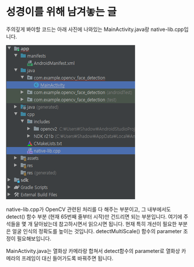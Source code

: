 # 성경이를 위해 남겨놓는 글

주의깊게 봐야할 코드는 아래 사진에 나와있는 MainActivity.java랑 native-lib.cpp입니다.

![Android program structure](https://github.com/Creative-Autonomous-Tractor/opencv-face-detection/blob/master/android_structure.png?raw=true)

native-lib.cpp가 OpenCV 관련된 처리를 다 해주는 부분이고, 그 내부에서도 detect() 함수 부분 (현재 65번째 줄부터 시작)만 건드리면 되는 부분입니다. 여기에 주석들을 몇 개 달아놨는데 참고하시면서 읽으시면 됩니다. 현재 특히 개선이 필요한 부분은 얼굴 인식의 정확도를 높이는 것입니다. detectMultiScale() 함수의 parameter 조정이 필요해보입니다.

MainActivity.java는 열화상 카메라랑 합쳐서 detect함수의 parameter로 열화상 카메라의 프레임이 대신 들어가도록 바꿔주면 됩니다.

